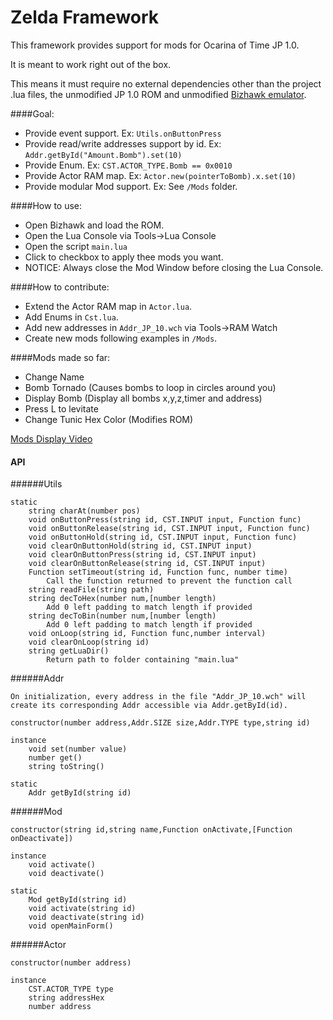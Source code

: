Zelda Framework
==============

This framework provides support for mods for Ocarina of Time JP 1.0.

It is meant to work right out of the box.

This means it must require no external dependencies other than the project .lua files, the unmodified JP 1.0 ROM and unmodified [Bizhawk emulator](http://tasvideos.org/BizHawk.html).

####Goal:
- Provide event support. Ex: `Utils.onButtonPress`
- Provide read/write addresses support by id. Ex: `Addr.getById("Amount.Bomb").set(10) `
- Provide Enum. Ex: `CST.ACTOR_TYPE.Bomb == 0x0010`
- Provide Actor RAM map. Ex: `Actor.new(pointerToBomb).x.set(10)`
- Provide modular Mod support. Ex: See `/Mods` folder.

####How to use:
- Open Bizhawk and load the ROM.
- Open the Lua Console via Tools->Lua Console
- Open the script `main.lua`
- Click to checkbox to apply thee mods you want.
- NOTICE: Always close the Mod Window before closing the Lua Console.
	
####How to contribute:
- Extend the Actor RAM map in `Actor.lua`.
- Add Enums in `Cst.lua`.
- Add new addresses in `Addr_JP_10.wch` via Tools->RAM Watch
- Create new mods following examples in `/Mods`.


####Mods made so far:
- Change Name
- Bomb Tornado (Causes bombs to loop in circles around you)
- Display Bomb	(Display all bombs x,y,z,timer and address)
- Press L to levitate
- Change Tunic Hex Color (Modifies ROM)

[Mods Display Video](https://www.youtube.com/watch?v=kUZ-sWL7h0Q)




#### API

######Utils

	static
		string charAt(number pos)		
		void onButtonPress(string id, CST.INPUT input, Function func)
		void onButtonRelease(string id, CST.INPUT input, Function func)
		void onButtonHold(string id, CST.INPUT input, Function func)		
		void clearOnButtonHold(string id, CST.INPUT input)
		void clearOnButtonPress(string id, CST.INPUT input)
		void clearOnButtonRelease(string id, CST.INPUT input)
		Function setTimeout(string id, Function func, number time)
			Call the function returned to prevent the function call
		string readFile(string path)
		string decToHex(number num,[number length)
			Add 0 left padding to match length if provided
		string decToBin(number num,[number length)
			Add 0 left padding to match length if provided
		void onLoop(string id, Function func,number interval)
		void clearOnLoop(string id)
		string getLuaDir()
			Return path to folder containing "main.lua"
		
	
######Addr

	On initialization, every address in the file "Addr_JP_10.wch" will create its corresponding Addr accessible via Addr.getById(id).

	constructor(number address,Addr.SIZE size,Addr.TYPE type,string id)
	
	instance
		void set(number value)
		number get()
		string toString()
	
	static 
		Addr getById(string id)
		
		
######Mod

	constructor(string id,string name,Function onActivate,[Function onDeactivate])
	
	instance
		void activate()
		void deactivate()
	
	static 
		Mod getById(string id)
		void activate(string id)
		void deactivate(string id)
		void openMainForm()
		
		
######Actor

	constructor(number address)
		
	instance
		CST.ACTOR_TYPE type
		string addressHex
		number address
		
		
		